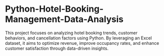 # Python-Hotel-Booking-Management-Data-Analysis
This project focuses on analyzing hotel booking trends, customer behaviors, and cancellation factors using Python. By leveraging an Excel dataset, it aims to optimize revenue, improve occupancy rates, and enhance customer satisfaction through data-driven insights.
